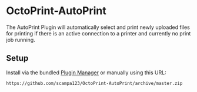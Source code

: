 # OctoPrint-AutoPrint

The AutoPrint Plugin will automatically select and print newly uploaded files for
printing if there is an active connection to a printer and currently no print
job running.

## Setup

Install via the bundled [Plugin Manager](https://github.com/foosel/OctoPrint/wiki/Plugin:-Plugin-Manager)
or manually using this URL:

    https://github.com/scampa123/OctoPrint-AutoPrint/archive/master.zip
